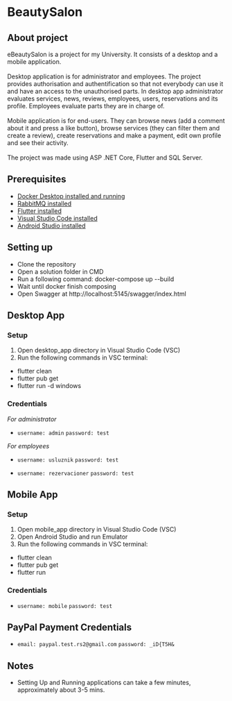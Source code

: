# BeautySalon

## About project

eBeautySalon is a project for my University. It consists of a desktop and a mobile application. 
<br>
<br>
Desktop application is for administrator and employees. The project provides authorisation and authentification so that not everybody can use it and have an access to the unauthorised parts. In desktop app administrator evaluates services, news, reviews, employees, users, reservations and its profile. Employees evaluate parts they are in charge of.
<br>
<br>
Mobile application is for end-users. They can browse news (add a comment about it and press a like button), browse services (they can filter them and create a review), create reservations and make a payment, edit own profile and see their activity.
<br>
<br>
The project was made using ASP .NET Core, Flutter and SQL Server.

## Prerequisites

- [Docker Desktop installed and running](https://www.docker.com/products/docker-desktop/)
- [RabbitMQ installed](https://www.rabbitmq.com/docs/install-windows#installer)
- [Flutter installed](https://docs.flutter.dev/get-started/install/windows)
- [Visual Studio Code installed](https://code.visualstudio.com/download)
- [Android Studio installed](https://docs.flutter.dev/get-started/install/windows/mobile)

## Setting up 

- Clone the repository
- Open a solution folder in CMD
- Run a following command: docker-compose up --build
- Wait until docker finish composing
- Open Swagger at http://localhost:5145/swagger/index.html 

## Desktop App

### Setup

1. Open desktop_app directory in Visual Studio Code (VSC)
2. Run the following commands in VSC terminal:

- flutter clean
- flutter pub get
- flutter run -d windows

### Credentials

*For administrator*

- `username: admin` `password: test`

*For employees*

- `username: usluznik` `password: test`

- `username: rezervacioner` `password: test`

## Mobile App

### Setup

1. Open mobile_app directory in Visual Studio Code (VSC)
2. Open Android Studio and run Emulator
3. Run the following commands in VSC terminal:

- flutter clean
- flutter pub get
- flutter run

### Credentials

- `username: mobile` `password: test`

## PayPal Payment Credentials

- `email: paypal.test.rs2@gmail.com` `password: _iD{T5H&`

## Notes

- Setting Up and Running applications can take a few minutes, approximately about 3-5 mins.